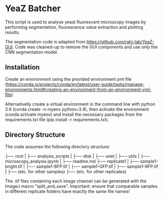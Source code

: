 # YeaZ Batcher

This script is used to analyse yeast fluorescent microscopy images by
performing segmentation, fluorescence value extraction and plotting
results.

The segmentation code is adapted from
https://github.com/rahi-lab/YeaZ-GUI. Code was cleaned-up to remove
the GUI components and use only the CNN segmentation model.

## Installation 
Create an environment using the provided environment.yml
file
(https://conda.io/projects/conda/en/latest/user-guide/tasks/manage-environments.html#creating-an-environment-from-an-environment-yml-file).

Alternativelly create a virtual environment in the command line with
python 3.9 (conda create -n myenv python=3.9), then activate the
environment (conda activate myenv) and install the necessary packages
from the requirements.txt file (pip install -r requirements.txt).

## Directory Structure 
The code assumes the following directory structure:

├── root 
| ├── analysis_scripts
  | ├── disk 
  | ├── unet
  | ├── utils
  | ├── microscopy_analysis.ipynb
  | ├── readme.md 
├── replicate1 
| ├── sample1-bright.tif 
| ├── sample1-BFP.tif 
| ├── sample1-GFP.tif 
| ├── sample1-RFP.tif
| ├── (etc. for other samples) 
├── (etc. for other replicates)

The .tif files containing each image channel can be generated with the
ImageJ macro \"split_and_save\". Important: ensure that comparable
samples in different replicate folders have exactly the same file names!
